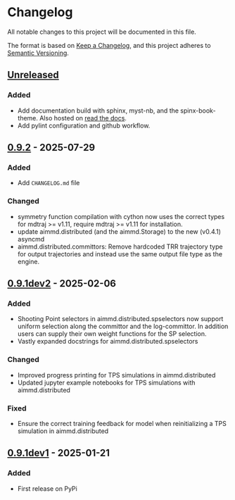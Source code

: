 # Changelog

All notable changes to this project will be documented in this file.

The format is based on [Keep a Changelog](https://keepachangelog.com/en/1.1.0/),
and this project adheres to [Semantic Versioning](https://semver.org/spec/v2.0.0.html).

## [Unreleased]

### Added

- Add documentation build with sphinx, myst-nb, and the spinx-book-theme. Also hosted on [read the docs](https://aimmd.readthedocs.io/en/latest/).
- Add pylint configuration and github workflow.

## [0.9.2] - 2025-07-29

### Added

- Add `CHANGELOG.md` file

### Changed

- symmetry function compilation with cython now uses the correct types for mdtraj >= v1.11, require mdtraj >= v1.11 for installation.
- update aimmd.distributed (and the aimmd.Storage) to the new (v0.4.1) asyncmd
- aimmd.distributed.committors: Remove hardcoded TRR trajectory type for output trajectories and instead use the same output file type as the engine.

## [0.9.1dev2] - 2025-02-06

### Added

- Shooting Point selectors in aimmd.distributed.spselectors now support uniform selection along the committor and the log-committor. In addition users can supply their own weight functions for the SP selection.
- Vastly expanded docstrings for aimmd.distributed.spselectors

### Changed

- Improved progress printing for TPS simulations in aimmd.distributed
- Updated jupyter example notebooks for TPS simulations with aimmd.distributed

### Fixed

- Ensure the correct training feedback for model when reinitializing a TPS simulation in aimmd.distributed

## [0.9.1dev1] - 2025-01-21

### Added

- First release on PyPi

[unreleased]: https://github.com/bio-phys/aimmd/compare/v0.9.2...HEAD
[0.9.2]: https://github.com/bio-phys/aimmd/compare/v0.9.1dev2...v0.9.2
[0.9.1dev2]: https://github.com/bio-phys/aimmd/compare/v0.9.1dev1...v0.9.1.dev2
[0.9.1dev1]: https://github.com/bio-phys/aimmd/releases/tag/v0.9.1dev1
